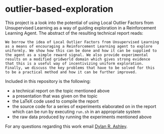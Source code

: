 # outlier-based-exploration

This project is a look into the potential of using Local Outlier Factors from Unsupervised Learning as a way of guiding exploration in a Reinforcement Learning Agent. The abstract of the resulting technical report reads:

    We borrow the idea of Local Outlier Factors from Unsupervised Learning as a means of encouraging a Reinforcement Learning agent to explore uniformly. We show how this can be done and how it can be supplied to the agent as a simple reward signal. We also provide experimental results on a modified gridworld domain which gives strong evidence that this is a useful way of incentivizing uniform exploration. Finally, we discuss the key problems that have to be solved for this to be a practical method and how it can be further improved.

Included in this repository is the following:

- a technical report on the topic mentioned above
- a presentation that was given on the topic
- the LaTeX code used to compile the report
- the source code for a series of experiments elaborated on in the report which can be run by executing `run.sh` in an appropriate system
- the raw data produced by running the experiments mentioned above

For any questions regarding this work email [Dylan R. Ashley](dashley@ualberta.ca).
